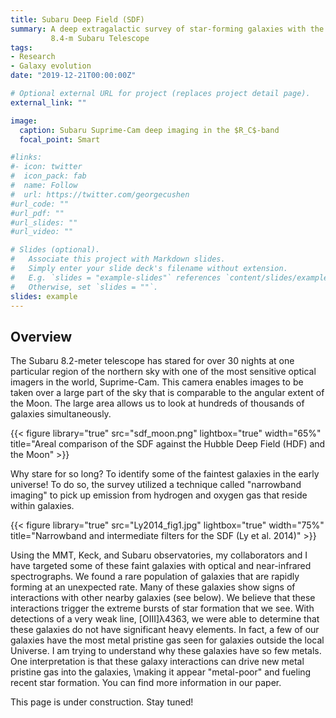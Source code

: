 ```yaml
---
title: Subaru Deep Field (SDF)
summary: A deep extragalactic survey of star-forming galaxies with the
         8.4-m Subaru Telescope
tags:
- Research
- Galaxy evolution
date: "2019-12-21T00:00:00Z"

# Optional external URL for project (replaces project detail page).
external_link: ""

image:
  caption: Subaru Suprime-Cam deep imaging in the $R_C$-band
  focal_point: Smart

#links:
#- icon: twitter
#  icon_pack: fab
#  name: Follow
#  url: https://twitter.com/georgecushen
#url_code: ""
#url_pdf: ""
#url_slides: ""
#url_video: ""

# Slides (optional).
#   Associate this project with Markdown slides.
#   Simply enter your slide deck's filename without extension.
#   E.g. `slides = "example-slides"` references `content/slides/example-slides.md`.
#   Otherwise, set `slides = ""`.
slides: example
---
```


## Overview

The Subaru 8.2-meter telescope has stared for over 30 nights at one particular
region of the northern sky with one of the most sensitive optical imagers in
the world, Suprime-Cam. This camera enables images to be taken over a large
part of the sky that is comparable to the angular extent of the Moon. The large
area allows us to look at hundreds of thousands of galaxies simultaneously.

{{< figure library="true" src="sdf_moon.png" lightbox="true" width="65%"
    title="Areal comparison of the SDF against the Hubble Deep Field (HDF) and the Moon" >}}

Why stare for so long? To identify some of the faintest galaxies in the early
universe! To do so, the survey utilized a technique called "narrowband imaging"
to pick up emission from hydrogen and oxygen gas that reside within galaxies.

{{< figure library="true" src="Ly2014_fig1.jpg" lightbox="true" width="75%"
    title="Narrowband and intermediate filters for the SDF (Ly et al. 2014)" >}}


Using the MMT, Keck, and Subaru observatories, my collaborators and I have
targeted some of these faint galaxies with optical and near-infrared
spectrographs. We found a rare population of galaxies that are rapidly forming
at an unexpected rate. Many of these galaxies show signs of interactions with
other nearby galaxies (see below). We believe that these interactions trigger
the extreme bursts of star formation that we see. With detections of a very
weak line, [OIII]λ4363, we were able to determine that these galaxies do not
have significant heavy elements. In fact, a few of our galaxies have the most
metal pristine gas seen for galaxies outside the local Universe. I am trying to
understand why these galaxies have so few metals. One interpretation is that
these galaxy interactions can drive new metal pristine gas into the galaxies,
\making it appear "metal-poor" and fueling recent star formation. You can
find more information in our paper.

This page is under construction. Stay tuned!

